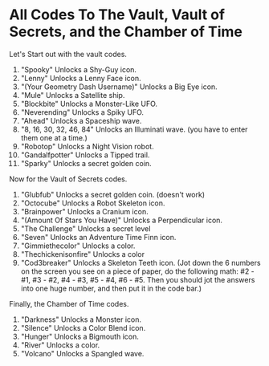 # All Codes To The Vault, Vault of Secrets, and the Chamber of Time
Let's Start out with the vault codes.

1. "Spooky" Unlocks a Shy-Guy icon.
2. "Lenny" Unlocks a Lenny Face icon.
3. "(Your Geometry Dash Username)" Unlocks a Big Eye icon.
4. "Mule" Unlocks a Satellite ship.
5. "Blockbite" Unlocks a Monster-Like UFO.
6. "Neverending" Unlocks a Spiky UFO.
7. "Ahead" Unlocks a Spaceship wave.
8. "8, 16, 30, 32, 46, 84" Unlocks an Illuminati wave. (you have to enter them one at a time.)
9. "Robotop" Unlocks a Night Vision robot.
10. "Gandalfpotter" Unlocks a Tipped trail.
11. "Sparky" Unlocks a secret golden coin.

Now for the Vault of Secrets codes.

1. "Glubfub" Unlocks a secret golden coin. (doesn't work)
2. "Octocube" Unlocks a Robot Skeleton icon.
3. "Brainpower" Unlocks a Cranium icon.
4. "(Amount Of Stars You Have)" Unlocks a Perpendicular icon.
5. "The Challenge" Unlocks a secret level
6. "Seven" Unlocks an Adventure Time Finn icon.
7. "Gimmiethecolor" Unlocks a color.
8. "Thechickenisonfire" Unlocks a color
9. "Cod3breaker" Unlocks a Skeleton Teeth icon. (Jot down the 6 numbers on the screen you see on a piece of paper, do the following math: #2 - #1, #3 - #2, #4 - #3, #5 - #4, #6 - #5. Then you should jot the answers into one huge number, and then put it in the code bar.)

Finally, the Chamber of Time codes.

1. "Darkness" Unlocks a Monster icon.
2. "Silence" Unlocks a Color Blend icon.
3. "Hunger" Unlocks a Bigmouth icon.
4. "River" Unlocks a color.
5. "Volcano" Unlocks a Spangled wave.
